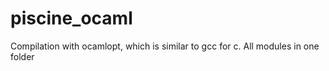 # piscine_ocaml
Compilation with ocamlopt, which is similar to gcc for c.
All modules in one folder
